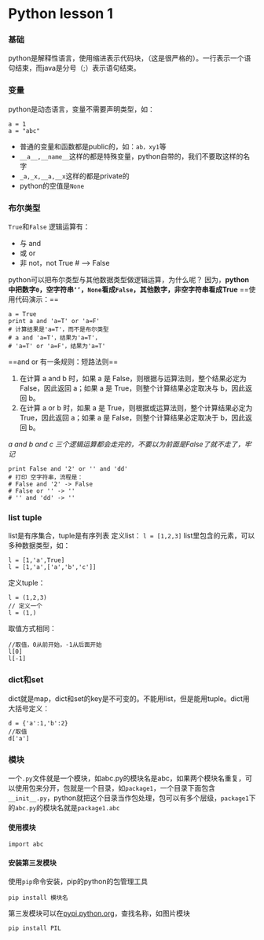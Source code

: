 # Python lesson 1
### 基础
python是解释性语言，使用缩进表示代码块，（这是很严格的）。一行表示一个语句结束，而java是分号（;）表示语句结束。
### 变量
python是动态语言，变量不需要声明类型，如：

```
a = 1
a = "abc"
```
* 普通的变量和函数都是public的，如：`ab，xy1`等
* `__a__,__name__`这样的都是特殊变量，python自带的，我们不要取这样的名字
* `_a,_x,__a,__x`这样的都是private的
* python的空值是`None`

### 布尔类型
`True`和`False`
逻辑运算有：
* 与 and
* 或 or
* 非 not，not True # --> False

python可以把布尔类型与其他数据类型做逻辑运算，为什么呢？
因为，**python中把数字`0`，空字符串`‘’`，`None`看成`False`，其他数字，非空字符串看成True**
==使用代码演示：==

```
a = True
print a and 'a=T' or 'a=F'
# 计算结果是'a=T'，而不是布尔类型
# a and 'a=T'，结果为'a=T'，
# 'a=T' or 'a=F'，结果为'a=T'
```
==and or 有一条规则：短路法则==

1. 在计算 a and b 时，如果 a 是 False，则根据与运算法则，整个结果必定为 False，因此返回 a；如果 a 是 True，则整个计算结果必定取决与 b，因此返回 b。
2. 在计算 a or b 时，如果 a 是 True，则根据或运算法则，整个计算结果必定为 True，因此返回 a；如果 a 是 False，则整个计算结果必定取决于 b，因此返回 b。

*a and b and c 三个逻辑运算都会走完的，不要以为前面是False了就不走了，牢记*

```
print False and '2' or '' and 'dd'
# 打印 空字符串，流程是：
# False and '2' -> False
# False or '' -> ''
# '' and 'dd' -> ''
```

### list tuple
list是有序集合，tuple是有序列表
定义list：
`l = [1,2,3]`
list里包含的元素，可以多种数据类型，如：

```
l = [1,'a',True]
l = [1,'a',['a','b','c']]
```
定义tuple：

```
l = (1,2,3)
// 定义一个
l = (1,)
```
取值方式相同：

```
//取值，0从前开始，-1从后面开始
l[0]
l[-1]
```
### dict和set
dict就是map，dict和set的key是不可变的。不能用list，但是能用tuple。dict用大括号定义：

```
d = {'a':1,'b':2}
//取值
d['a']
```
### 模块
一个`.py`文件就是一个模块，如abc.py的模块名是abc，如果两个模块名重复，可以使用包来分开，包就是一个目录，如`package1`，一个目录下面包含`__init__.py`，python就把这个目录当作包处理，包可以有多个层级，`package1`下的`abc.py`的模块名就是`package1.abc`
#### 使用模块

```
import abc
```
#### 安装第三发模块
使用`pip`命令安装，pip的python的包管理工具
```
pip install 模块名
```
第三发模块可以在[pypi.python.org]()，查找名称，如图片模块

```
pip install PIL
```


